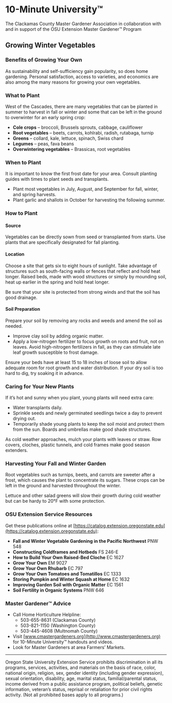 # 10-Minute University™  
The Clackamas County Master Gardener Association in collaboration with and in support of the OSU Extension Master Gardener™ Program  

## Growing Winter Vegetables  

### Benefits of Growing Your Own  
As sustainability and self-sufficiency gain popularity, so does home gardening. Personal satisfaction, access to varieties, and economics are also among the many reasons for growing your own vegetables.  

### What to Plant  
West of the Cascades, there are many vegetables that can be planted in summer to harvest in fall or winter and some that can be left in the ground to overwinter for an early spring crop:  
- **Cole crops** – broccoli, Brussels sprouts, cabbage, cauliflower  
- **Root vegetables** – beets, carrots, kohlrabi, radish, rutabaga, turnip  
- **Greens** – collard, kale, lettuce, spinach, Swiss chard  
- **Legumes** – peas, fava beans  
- **Overwintering vegetables** – Brassicas, root vegetables  

### When to Plant  
It is important to know the first frost date for your area. Consult planting guides with times to plant seeds and transplants.  
- Plant most vegetables in July, August, and September for fall, winter, and spring harvests.  
- Plant garlic and shallots in October for harvesting the following summer.  

### How to Plant  

#### Source  
Vegetables can be directly sown from seed or transplanted from starts. Use plants that are specifically designated for fall planting.  

#### Location  
Choose a site that gets six to eight hours of sunlight. Take advantage of structures such as south-facing walls or fences that reflect and hold heat longer. Raised beds, made with wood structures or simply by mounding soil, heat up earlier in the spring and hold heat longer.  

Be sure that your site is protected from strong winds and that the soil has good drainage.  

#### Soil Preparation  
Prepare your soil by removing any rocks and weeds and amend the soil as needed.  
- Improve clay soil by adding organic matter.  
- Apply a low-nitrogen fertilizer to focus growth on roots and fruit, not on leaves. Avoid high-nitrogen fertilizers in fall, as they can stimulate late leaf growth susceptible to frost damage.  

Ensure your beds have at least 15 to 18 inches of loose soil to allow adequate room for root growth and water distribution. If your dry soil is too hard to dig, try soaking it in advance.  

### Caring for Your New Plants  
If it’s hot and sunny when you plant, young plants will need extra care:  
- Water transplants daily.  
- Sprinkle seeds and newly germinated seedlings twice a day to prevent drying out.  
- Temporarily shade young plants to keep the soil moist and protect them from the sun. Boards and umbrellas make good shade structures.  

As cold weather approaches, mulch your plants with leaves or straw. Row covers, cloches, plastic tunnels, and cold frames make good season extenders.  

### Harvesting Your Fall and Winter Garden  
Root vegetables such as turnips, beets, and carrots are sweeter after a frost, which causes the plant to concentrate its sugars. These crops can be left in the ground and harvested throughout the winter.  

Lettuce and other salad greens will slow their growth during cold weather but can be hardy to 20°F with some protection.  

### OSU Extension Service Resources  
Get these publications online at [https://catalog.extension.oregonstate.edu](https://catalog.extension.oregonstate.edu):  
- **Fall and Winter Vegetable Gardening in the Pacific Northwest** PNW 548  
- **Constructing Coldframes and Hotbeds** FS 246-E  
- **How to Build Your Own Raised-Bed Cloche** EC 1627  
- **Grow Your Own** EM 9027  
- **Grow Your Own Rhubarb** EC 797  
- **Grow Your Own Tomatoes and Tomatillos** EC 1333  
- **Storing Pumpkin and Winter Squash at Home** EC 1632  
- **Improving Garden Soil with Organic Matter** EC 1561  
- **Soil Fertility in Organic Systems** PNW 646  

### Master Gardener™ Advice  
- Call Home Horticulture Helpline:  
  - 503-655-8631 (Clackamas County)  
  - 503-821-1150 (Washington County)  
  - 503-445-4608 (Multnomah County)  
- Visit [www.cmastergardeners.org](http://www.cmastergardeners.org) for 10-Minute University™ handouts and videos.  
- Look for Master Gardeners at area Farmers’ Markets.  

---

Oregon State University Extension Service prohibits discrimination in all its programs, services, activities, and materials on the basis of race, color, national origin, religion, sex, gender identity (including gender expression), sexual orientation, disability, age, marital status, familial/parental status, income derived from a public assistance program, political beliefs, genetic information, veteran’s status, reprisal or retaliation for prior civil rights activity. (Not all prohibited bases apply to all programs.)